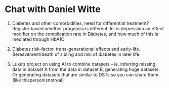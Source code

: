 # Chat with Daniel Witte
<!-- #p1 -->

1) Diabetes and other comorbidities, need for differential treatment? Register based whether prognosis is different. Ie. is depression an effect modifier on the complication rate in Diabetes, and how much of this is mediated through HbA1C

2) Diabetes risk-factor, trans-generational effects and early-life. Bereavement/death of sibling and risk of diabetes in later life.

3) Luke’s project on using AI to combine datasets – ie. inferring missing data in dataset A from the data in dataset B, generating huge datasets. Or generating datasets that are similar to DSTs so you can share them (like thispersonisnotreal)

<!-- {BearID:FB6DD848-88AA-45D9-AA91-5A76B92E0BF0-15643-000016E0D014F94D} -->
